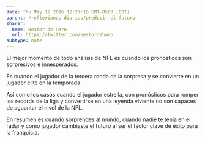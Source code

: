 ```yaml
---
date: Thu May 12 2016 12:27:18 GMT-0500 (CDT)
parent: /reflexiones-diarias/predecir-el-futuro
sharer:
  name: Nestor de Haro
  url: https://twitter.com/nestordeharo
subtype: note
---
```

El mejor momento de todo análisis de NFL es cuando los pronosticos son sorpresivos e innesperados.

Es cuando el jugador de la tercera ronda da la sorpresa y se convierte en un jugador elite en la temporada.

Así como los casos cuando el jugador estrella, con pronósticos para romper los records de la liga y convertirse en una leyenda viviente no son capaces de aguantar el nivel de la NFL.

En resumen es cuando sorprendes al mundo, cuando nadie te tenía en el radar y como jugador cambiaste el futuro al ser el factor clave de éxito para la franquicia.